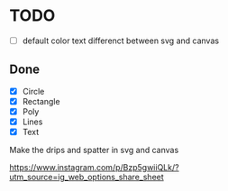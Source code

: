 # TODO

- [ ] default color text differenct between svg and canvas

## Done

- [x] Circle
- [x] Rectangle
- [x] Poly
- [x] Lines
- [x] Text

Make the drips and spatter in svg and canvas

https://www.instagram.com/p/Bzp5gwiiQLk/?utm_source=ig_web_options_share_sheet
